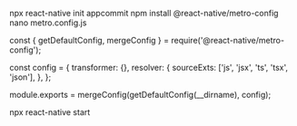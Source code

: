 npx react-native init appcommit
npm install @react-native/metro-config
nano metro.config.js

const { getDefaultConfig, mergeConfig } = require('@react-native/metro-config');

const config = {
  transformer: {},
  resolver: {
    sourceExts: ['js', 'jsx', 'ts', 'tsx', 'json'],
  },
};

module.exports = mergeConfig(getDefaultConfig(__dirname), config);

npx react-native start
